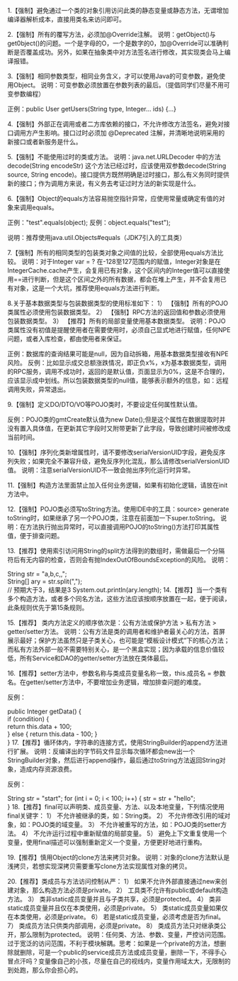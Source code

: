 1.【强制】避免通过一个类的对象引用访问此类的静态变量或静态方法，无谓增加编译器解析成本，直接用类名来访问即可。

2.【强制】所有的覆写方法，必须加@Override注解。 说明：getObject()与get0bject()的问题。一个是字母的O，一个是数字的0，加@Override可以准确判断是否覆盖成功。另外，如果在抽象类中对方法签名进行修改，其实现类会马上编译报错。

3.【强制】相同参数类型，相同业务含义，才可以使用Java的可变参数，避免使用Object。 说明：可变参数必须放置在参数列表的最后。（提倡同学们尽量不用可变参数编程）

正例：public User getUsers(String type, Integer... ids) {...}

4.【强制】外部正在调用或者二方库依赖的接口，不允许修改方法签名，避免对接口调用方产生影响。接口过时必须加 @Deprecated 注解，并清晰地说明采用的新接口或者新服务是什么。

5.【强制】不能使用过时的类或方法。 说明：java.net.URLDecoder 中的方法decode(String encodeStr) 这个方法已经过时，应该使用双参数decode(String source, String encode)。接口提供方既然明确是过时接口，那么有义务同时提供新的接口；作为调用方来说，有义务去考证过时方法的新实现是什么。

6.【强制】Object的equals方法容易抛空指针异常，应使用常量或确定有值的对象来调用equals。

正例："test".equals(object); 反例：object.equals("test");

说明：推荐使用java.util.Objects#equals（JDK7引入的工具类）

7.【强制】所有的相同类型的包装类对象之间值的比较，全部使用equals方法比较。 说明：对于Integer var = ? 在-128至127范围内的赋值，Integer对象是在IntegerCache.cache产生，会复用已有对象，这个区间内的Integer值可以直接使用==进行判断，但是这个区间之外的所有数据，都会在堆上产生，并不会复用已有对象，这是一个大坑，推荐使用equals方法进行判断。

8.关于基本数据类型与包装数据类型的使用标准如下： 1） 【强制】所有的POJO类属性必须使用包装数据类型。 2） 【强制】RPC方法的返回值和参数必须使用包装数据类型。 3） 【推荐】所有的局部变量使用基本数据类型。 说明：POJO类属性没有初值是提醒使用者在需要使用时，必须自己显式地进行赋值，任何NPE问题，或者入库检查，都由使用者来保证。

正例：数据库的查询结果可能是null，因为自动拆箱，用基本数据类型接收有NPE风险。 反例：比如显示成交总额涨跌情况，即正负x%，x为基本数据类型，调用的RPC服务，调用不成功时，返回的是默认值，页面显示为0%，这是不合理的，应该显示成中划线。所以包装数据类型的null值，能够表示额外的信息，如：远程调用失败，异常退出。

9.【强制】定义DO/DTO/VO等POJO类时，不要设定任何属性默认值。

反例：POJO类的gmtCreate默认值为new Date();但是这个属性在数据提取时并没有置入具体值，在更新其它字段时又附带更新了此字段，导致创建时间被修改成当前时间。

10.【强制】序列化类新增属性时，请不要修改serialVersionUID字段，避免反序列失败；如果完全不兼容升级，避免反序列化混乱，那么请修改serialVersionUID值。 说明：注意serialVersionUID不一致会抛出序列化运行时异常。

11.【强制】构造方法里面禁止加入任何业务逻辑，如果有初始化逻辑，请放在init方法中。

12.【强制】POJO类必须写toString方法。使用IDE中的工具：source> generate toString时，如果继承了另一个POJO类，注意在前面加一下super.toString。 说明：在方法执行抛出异常时，可以直接调用POJO的toString()方法打印其属性值，便于排查问题。

13.【推荐】使用索引访问用String的split方法得到的数组时，需做最后一个分隔符后有无内容的检查，否则会有抛IndexOutOfBoundsException的风险。 说明：

String str = "a,b,c,,";  
String[] ary = str.split(",");  
// 预期大于3，结果是3 System.out.println(ary.length); 14.【推荐】当一个类有多个构造方法，或者多个同名方法，这些方法应该按顺序放置在一起，便于阅读，此条规则优先于第15条规则。

15.【推荐】 类内方法定义的顺序依次是：公有方法或保护方法 > 私有方法 > getter/setter方法。 说明：公有方法是类的调用者和维护者最关心的方法，首屏展示最好；保护方法虽然只是子类关心，也可能是“模板设计模式”下的核心方法；而私有方法外部一般不需要特别关心，是一个黑盒实现；因为承载的信息价值较低，所有Service和DAO的getter/setter方法放在类体最后。

16.【推荐】setter方法中，参数名称与类成员变量名称一致，this.成员名 = 参数名。在getter/setter方法中，不要增加业务逻辑，增加排查问题的难度。

反例：

public Integer getData() {      
  if (condition) {  
    return this.data + 100;  
  } else { 
    return this.data - 100; 
  }  
}
17.【推荐】循环体内，字符串的连接方式，使用StringBuilder的append方法进行扩展。 说明：反编译出的字节码文件显示每次循环都会new出一个StringBuilder对象，然后进行append操作，最后通过toString方法返回String对象，造成内存资源浪费。

反例：

String str = "start";
for (int i = 0; i < 100; i++) {
  str = str + "hello";      
}
18.【推荐】final可以声明类、成员变量、方法、以及本地变量，下列情况使用final关键字： 1） 不允许被继承的类，如：String类。 2） 不允许修改引用的域对象，如：POJO类的域变量。 3） 不允许被重写的方法，如：POJO类的setter方法。 4） 不允许运行过程中重新赋值的局部变量。 5） 避免上下文重复使用一个变量，使用final描述可以强制重新定义一个变量，方便更好地进行重构。

19.【推荐】慎用Object的clone方法来拷贝对象。 说明：对象的clone方法默认是浅拷贝，若想实现深拷贝需要重写clone方法实现属性对象的拷贝。

20.【推荐】类成员与方法访问控制从严： 1） 如果不允许外部直接通过new来创建对象，那么构造方法必须是private。 2） 工具类不允许有public或default构造方法。 3） 类非static成员变量并且与子类共享，必须是protected。 4） 类非static成员变量并且仅在本类使用，必须是private。 5） 类static成员变量如果仅在本类使用，必须是private。 6） 若是static成员变量，必须考虑是否为final。 7） 类成员方法只供类内部调用，必须是private。 8） 类成员方法只对继承类公开，那么限制为protected。 说明：任何类、方法、参数、变量，严控访问范围。过于宽泛的访问范围，不利于模块解耦。思考：如果是一个private的方法，想删除就删除，可是一个public的service成员方法或成员变量，删除一下，不得手心冒点汗吗？变量像自己的小孩，尽量在自己的视线内，变量作用域太大，无限制的到处跑，那么你会担心的。